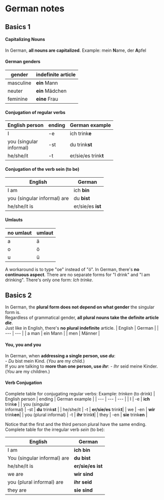 # German notes 

## Basics 1 

#### Capitalizing Nouns 
In German, **all nouns are capitalized**. 
Example: mein **N**ame, der **A**pfel 

#### German genders 
| gender | indefinite article |
| --- | --- |
| masculine | **ein** Mann | 
| neuter | **ein** Mädchen | 
| feminine | **eine** Frau 

#### Conjugation of regular verbs 
| English person | ending | German example |
| --- | --- | --- | 
| I | -e | ich trink**e** | 
| you (singular <br>informal) | -st | du trink**st** | 
he/she/it | -t | er/sie/es trink**t**

#### Conjugation of the verb sein (to be) 
| English | German | 
| --- | --- | 
| I am | ich **bin** | 
| you (singular informal) are | du **bist** | 
| he/she/it is | er/sie/es **ist** | 

#### Umlauts 
| no umlaut | umlaut | 
| --- | --- |
| a | ä | 
| o | ö | 
| u | ü | 

A workaround is to type "oe" instead of "ö".
In German, there's **no continuous aspect**. There are no separate forms for "I drink" and "I am drinking". There's only one form: _Ich trinke_.

## Basics 2 

In German, the **plural form does not depend on what gender** the singular form is.  
Regardless of grammatical gender, **all plural nouns take the definite article  _die_**.  
Just like in English, there's **no plural indefinite** article.
| English | German |
| --- | --- |
| a man | ein Mann |
| men | Männer |

#### You, you and you 
In German, when  **addressing a single person, use  _du_**:  
    -   _Du_  bist mein Kind. (_You_  are my child.)  
If you are talking to  **more than one person, use  _ihr_**:
    -   _Ihr_  seid meine Kinder. (_You_  are my children.)

#### Verb Conjugation 

Complete table for conjugating regular verbs: 
Example: _trinken_ (to drink) 
| English person | ending | German example |
| --- | --- | --- |
| I | -e | **ich** trink**e** |
| you (singular <br> informal) | -st | **du** trink**st** |
| he/she/it | -t | **er/sie/es** trink**t**|
| we | -en | **wir** trink**en**|
| you (plural informal) | -t | **ihr** trink**t**|
| they | -en | **sie** trink**en** |

Notice that the first and the third person plural have the same ending.  
Complete table for the irregular verb  _sein_  (to be): 

| English | German |
| --- | --- |
| I am | **ich bin**|
| You (singular informal) are | **du bist** |
| he/she/it is | **er/sie/es ist** |
| we are | **wir sind** |
| you (plural informal) are | **ihr seid** |
| they are | **sie sind** |

